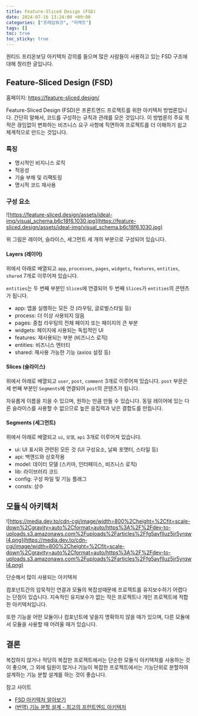```yaml
---
title: Feature-Sliced ​​Design (FSD)
date: 2024-07-16 13:24:00 +09:00
categories: ["프레임워크", "리액트"]
tags: []
toc: true
toc_sticky: true
---
```


원티드 프리온보딩 아키텍처 강의를 들으며 많은 사람들이 사용하고 있는 FSD 구조에 대해 정리한 글입니다.

## Feature-Sliced ​​Design (FSD)

홈페이지: https://feature-sliced.design/

Feature-Sliced ​​Design (FSD)은 프론트엔드 프로젝트를 위한 아키텍처 방법론입니다. 간단히 말해서, 코드를 구성하는 규칙과 관례를 모은 것입니다. 이 방법론의 주요 목적은 끊임없이 변화하는 비즈니스 요구 사항에 직면하여 프로젝트를 더 이해하기 쉽고 체계적으로 만드는 것입니다.

### 특징

- 명시적인 비지니스 로직
- 적응성
- 기술 부채 및 리팩토링
- 명시적 코드 재사용

### 구성 요소

![https://feature-sliced.design/assets/ideal-img/visual_schema.b6c18f6.1030.jpg](https://feature-sliced.design/assets/ideal-img/visual_schema.b6c18f6.1030.jpg)

위 그림은 레이어, 슬라이스, 세그먼트 세 개의 부분으로 구성되어 있습니다.

#### Layers (레이어)

위에서 아래로 배열되고 `app`, `processes`, `pages`, `widgets`, `features`, `entities`, `shared` 7개로 이루어져 있습니다.

`entities`는 두 번째 부분인 `Slices`에 연결되어 두 번째 `Slices`가 `entities`의 콘텐츠가 됩니다.

- app: 앱을 실행하는 모든 것 (라우팅, 글로벌스타일 등)
- process: 더 이상 사용되지 않음
- pages: 중첩 라우팅의 전체 페이지 또는 페이지의 큰 부분
- widgets: 페이지에 사용되는 독립적인 UI
- features: 재사용되는 부분 (비즈니스 로직)
- entities: 비즈니스 엔터티
- shared: 재사용 가능한 기능 (axios 설정 등)

#### Slices (슬라이스)

위에서 아래로 배열되고 `user`, `post`, `comment` 3개로 이루어져 있습니다. `post` 부문은 세 번째 부분인 `Segments`에 연결되어 `post`의 콘텐츠가 됩니다.

자유롭게 이름을 지을 수 있으며, 원하는 만큼 만들 수 있습니다. 동일 레이어에 있는 다른 슬라이스를 사용할 수 없으므로 높은 응집력과 낮은 결합도를 만듭니다.

#### Segments (세그먼트)

위에서 아래로 배열되고 `ui`, `모델`, `api` 3개로 이루어져 있습니다.

- ui: UI 표시와 관련된 모든 것 (UI 구성요소, 날짜 포맷터, 스타일 등)
- api: 백엔드와 상호작용
- model: 데이터 모델 (스키마, 인터페이스, 비즈니스 로직)
- lib: 라이브러리 코드
- config: 구성 파일 및 기능 플래그
- consts: 상수

## 모듈식 아키텍처

![https://media.dev.to/cdn-cgi/image/width=800%2Cheight=%2Cfit=scale-down%2Cgravity=auto%2Cformat=auto/https%3A%2F%2Fdev-to-uploads.s3.amazonaws.com%2Fuploads%2Farticles%2Ffg5ayflluz5jr5yrqwl4.png](https://media.dev.to/cdn-cgi/image/width=800%2Cheight=%2Cfit=scale-down%2Cgravity=auto%2Cformat=auto/https%3A%2F%2Fdev-to-uploads.s3.amazonaws.com%2Fuploads%2Farticles%2Ffg5ayflluz5jr5yrqwl4.png)

단순해서 많이 사용되는 아키텍처

컴포넌트간의 암묵적인 연결과 모듈의 복잡성때문에 프로젝트를 유지보수하기 어렵다는 단점이 있습니다. 지속적인 유지보수가 없는 작은 프로젝트나 개인 프로젝트에 적합한 아키텍처입니다.

또한 기능을 어떤 모듈이나 컴포넌트에 넣을지 명확하지 않을 때가 있으며, 다른 모듈에서 모듈을 사용할 때 어려울 때가 있습니다.

## 결론

복잡하지 않거나 적당히 복잡한 프로젝트에서는 단순한 모듈식 아키텍처를 사용하는 것이 좋으며, 그 외에 팀원이 많거나 기능이 복잡한 프로젝트에서는 기능단위로 분할하여 설계하는 기능 분할 설계를 하는 것이 좋습니다.

참고 사이트

- [FSD 아키텍처 알아보기](https://velog.io/@jay/fsd)
- [(번역) 기능 분할 설계 - 최고의 프런트엔드 아키텍처](https://emewjin.github.io/feature-sliced-design/)
